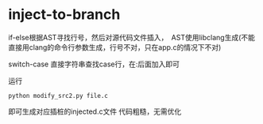 # inject-to-branch
if-else根据AST寻找行号，然后对源代码文件插入，　AST使用libclang生成(不能直接用clang的命令行参数生成，行号不对，只在app.c的情况下不对)

switch-case 直接字符串查找case行，在:后面加入即可

运行
```shell
python modify_src2.py file.c
```
即可生成对应插桩的injected.c文件
代码粗糙，无需优化

